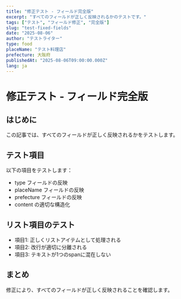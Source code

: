 ```yaml
---
title: "修正テスト - フィールド完全版"
excerpt: "すべてのフィールドが正しく反映されるかのテストです。"
tags: ["テスト", "フィールド修正", "完全版"]
slug: "test-fixed-fields"
date: "2025-08-06"
author: "テストライター"
type: food
placeName: "テスト料理店"
prefecture: 大阪府
publishedAt: "2025-08-06T09:00:00.000Z"
lang: ja
---
```


# 修正テスト - フィールド完全版

## はじめに
この記事では、すべてのフィールドが正しく反映されるかをテストします。

## テスト項目

以下の項目をテストします：
- type フィールドの反映
- placeName フィールドの反映  
- prefecture フィールドの反映
- content の適切な構造化

## リスト項目のテスト

- 項目1: 正しくリストアイテムとして処理される
- 項目2: 改行が適切に分離される
- 項目3: テキストが1つのspanに混在しない

## まとめ
修正により、すべてのフィールドが正しく反映されることを確認します。